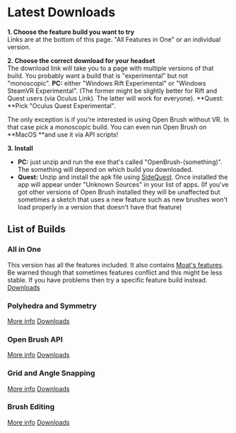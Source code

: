 # Latest Downloads

**1. Choose the feature build you want to try**\
Links are at the bottom of this page. "All Features in One" or an individual version.

**2. Choose the correct download for your headset**\
The download link will take you to a page with multiple versions of that build. You probably want a build that is "experimental" but not "monoscopic". **PC:** either "Windows Rift Experimental" or "Windows SteamVR Experimental". (The former might be slightly better for Rift and Quest users (via Oculus Link). The latter will work for everyone). **Quest: **Pick "Oculus Quest Experimental".

The only exception is if you're interested in using Open Brush without VR. In that case pick a monoscopic build. You can even run Open Brush on **MacOS **and use it via API scripts!

**3. Install**

* **PC:** just unzip and run the exe that's called "OpenBrush-(something)". The something will depend on which build you downloaded.
* **Quest:** Unzip and install the apk file using [SideQuest](https://sidequestvr.com/setup-howto). Once installed the app will appear under "Unknown Sources" in your list of apps. (If you've got other versions of Open Brush installed they will be unaffected but sometimes a sketch that uses a new feature such as new brushes won't load properly in a version that doesn't have that feature)

## List of Builds

### All in One

This version has all the features included. It also contains [Moat's features](../moats-experimental-builds.md). Be warned though that sometimes features conflict and this might be less stable. If you have problems then try a specific feature build instead.  [Downloads](https://nightly.link/IxxyXR/open-brush/workflows/build/integration)

### Polyhedra and Symmetry

[More info](polyhedra-and-symmetry.md)    [Downloads](https://nightly.link/IxxyXR/open-brush/workflows/build/features%2Fsymmetry)

### Open Brush API

[More info](open-brush-api/)    [Downloads](https://nightly.link/IxxyXR/open-brush/workflows/build/features%2Fhttp-api)

### Grid and Angle Snapping

[More info](grid-and-angle-snapping.md)    [Downloads](https://nightly.link/IxxyXR/open-brush/workflows/build/features%2Fsnapping)

### Brush Editing

[More info](brush-editing.md)    [Downloads](https://nightly.link/IxxyXR/open-brush/workflows/build/features%2Fbrush-editing)
